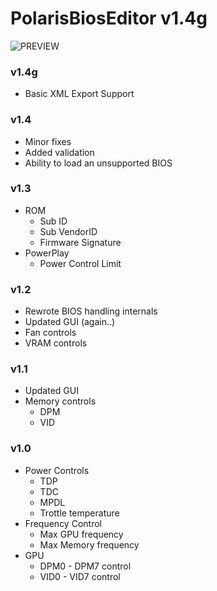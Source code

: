 # PolarisBiosEditor v1.4g
![PREVIEW](http://i.imgur.com/9YBs9Vk.png)

### v1.4g
- Basic XML Export Support

### v1.4
- Minor fixes
- Added validation
- Ability to load an unsupported BIOS

### v1.3
- ROM
  - Sub ID
  - Sub VendorID
  - Firmware Signature
- PowerPlay
  - Power Control Limit

### v1.2
- Rewrote BIOS handling internals
- Updated GUI (again..)
- Fan controls
- VRAM controls

### v1.1
- Updated GUI
- Memory controls
  - DPM
  - VID

### v1.0
- Power Controls
  - TDP
  - TDC
  - MPDL
  - Trottle temperature
- Frequency Control
  - Max GPU frequency
  - Max Memory frequency
- GPU
  - DPM0 - DPM7 control
  - VID0 - VID7 control
